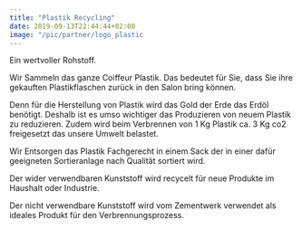 ```yaml
---
title: "Plastik Recycling"
date: 2019-09-13T22:44:44+02:00
image: "/pic/partner/logo_plastic
---
```

Ein wertvoller Rohstoff.
 
Wir Sammeln das ganze Coiffeur Plastik. 
Das bedeutet für Sie, dass Sie ihre gekauften Plastikflaschen zurück in den Salon bring können. 
 
Denn für die Herstellung von Plastik wird das Gold der Erde das Erdöl benötigt. 
Deshalb ist es umso wichtiger das Produzieren von neuem Plastik zu reduzieren. Zudem wird beim Verbrennen von 1 Kg Plastik ca. 3 Kg co2 freigesetzt das unsere Umwelt belastet.
 
Wir Entsorgen das Plastik Fachgerecht in einem Sack der in einer dafür geeigneten Sortieranlage nach Qualität sortiert wird. 
 
Der wider verwendbaren Kunststoff wird recycelt für neue Produkte im Haushalt oder Industrie.
 
Der nicht verwendbare Kunststoff wird vom Zementwerk verwendet als ideales Produkt für den Verbrennungsprozess.
